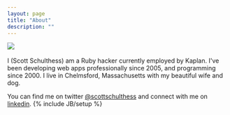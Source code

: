 ```yaml
---
layout: page
title: "About"
description: ""
---
```

<img src="http://gravatar.com/avatar/fdee1445100410c603ab03033564e55c.png?s=190" /> 
<br />
<br />
I (Scott Schulthess) am a Ruby hacker currently employed by Kaplan.  I've been developing web apps professionally since 2005, and programming since 2000.  I live in Chelmsford, Massachusetts with my beautiful wife and dog.

You can find me on twitter [@scottschulthess](http://twitter.com/scottschulthess) and connect with me on [linkedin](www.linkedin.com/in/scottschulthess).
{% include JB/setup %}
